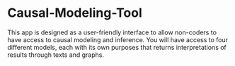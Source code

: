 # Causal-Modeling-Tool
This app is designed as a user-friendly interface to allow non-coders to have access to causal modeling and inference. You will have access to four different models, each with its own purposes that returns interpretations of results through texts and graphs.
